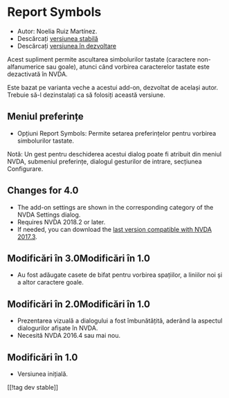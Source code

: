 # Report Symbols #

*	Autor: Noelia Ruiz Martínez.
*	Descărcați [versiunea stabilă][1]
*	Descărcați [versiunea în dezvoltare][2]

Acest supliment permite ascultarea simbolurilor tastate (caractere
non-alfanumerice sau goale), atunci când vorbirea caracterelor tastate este
dezactivată în NVDA.

Este bazat pe varianta veche a acestui add-on, dezvoltat de același
autor. Trebuie să-l dezinstalați ca să folosiți această versiune.

## Meniul preferințe ##
*	Opțiuni Report Symbols: Permite setarea preferințelor pentru vorbirea
  simbolurilor tastate.

Notă: Un gest pentru deschiderea acestui dialog poate fi atribuit din meniul
NVDA, submeniul preferințe, dialogul gesturilor de intrare, secțiunea
Configurare.

## Changes for 4.0 ##
* The add-on settings are shown in the corresponding category of the NVDA
  Settings dialog.
* Requires NVDA 2018.2 or later.
* If needed, you can download the [last version compatible with NVDA
  2017.3][3].

## Modificări în 3.0Modificări în 1.0 ##
* Au fost adăugate casete de bifat pentru vorbirea spațiilor, a liniilor noi
  și a altor caractere goale.

## Modificări în 2.0Modificări în 1.0 ##
*	Prezentarea vizuală a dialogului a fost îmbunătățită, aderând la aspectul
  dialogurilor afișate în NVDA.
*	Necesită NVDA 2016.4 sau mai nou.

## Modificări în 1.0 ##
*	Versiunea inițială.


[[!tag dev stable]]

[1]: http://addons.nvda-project.org/files/get.php?file=rsy

[2]: http://addons.nvda-project.org/files/get.php?file=rsy-dev

[3]:
https://github.com/nvdaes/reportSymbols/releases/download/3.6/reportSymbols-3.6.nvda-addon
